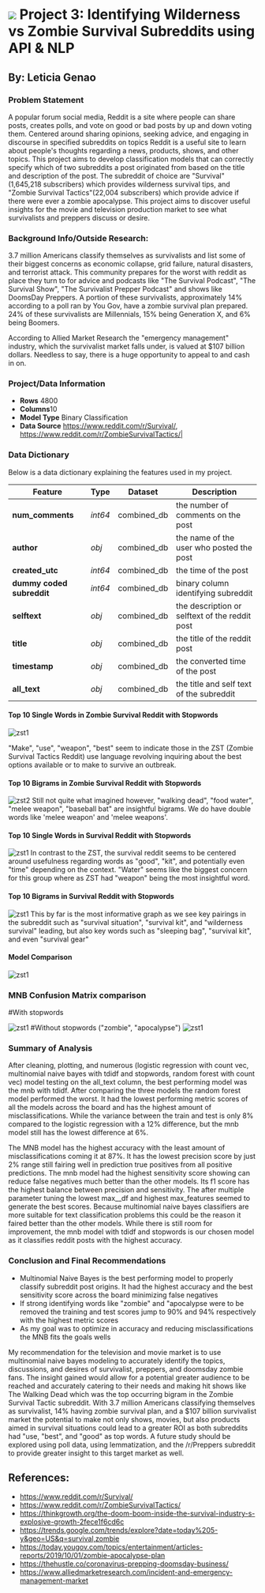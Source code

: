 # ![](https://ga-dash.s3.amazonaws.com/production/assets/logo-9f88ae6c9c3871690e33280fcf557f33.png) Project 3: Identifying Wilderness vs Zombie Survival Subreddits using API & NLP

## By: Leticia Genao

### Problem Statement
A popular forum social media, Reddit is a site where people can share posts, creates polls, and vote on good or bad posts by up and down voting them. Centered around sharing opinions, seeking advice, and engaging in discourse in specified subreddits on topics Reddit is a useful site to learn about people's thoughts regarding a news, products, shows, and other topics. This project aims to develop classification models that can correctly specify which of two subreddits a post originated from based on the title and description of the post. The subreddit of choice are "Survival"(1,645,218 subscribers) which provides wilderness survival tips, and "Zombie Survival Tactics"(22,004 subscribers) which provide advice if there were ever a zombie apocalypse. This project aims to discover useful insights for the movie and television production market to see what survivalists and preppers discuss or desire.


### Background Info/Outside Research:
3.7 million Americans classify themselves as survivalists and list some of their biggest concerns as economic collapse, grid failure, natural disasters, and terrorist attack. This community prepares for the worst with reddit as place they turn to for advice and podcasts like "The Survival Podcast", "The Survival Show", "The Survivalist Prepper Podcast" and shows like DoomsDay Preppers. A portion of these survivalists, approximately 14% according to a poll ran by You Gov, have a zombie survival plan prepared. 24% of these survivalists are Millennials, 15% being Generation X, and 6% being Boomers.

According to Allied Market Research the "emergency management" industry, which the survivalist market falls under, is valued at $107 billion dollars. Needless to say, there is a huge opportunity to appeal to and cash in on.


### Project/Data Information

- **Rows** 4800
- **Columns**10
- **Model Type** Binary Classification
- **Data Source** https://www.reddit.com/r/Survival/, https://www.reddit.com/r/ZombieSurvivalTactics/|


### Data Dictionary
Below is a data dictionary explaining the features used in my project.

|Feature|Type|Dataset|Description|
|---|---|---|---|
|**num_comments**|*int64*|combined_db| the number of comments on the post|
|**author**|*obj*|combined_db| the name of the user who posted the post|
|**created_utc**|*int64*|combined_db| the time of the post|
|**dummy coded subreddit**|*int64*|combined_db| binary column identifying subreddit|
|**selftext**|*obj*|combined_db|the description or selftext of the reddit post|
|**title**|*obj*|combined_db|the title of the reddit post|
|**timestamp**|*obj*|combined_db| the converted time of the post|
|**all_text**|*obj*|combined_db| the title and self text of the subreddit|



#### Top 10 Single Words in Zombie Survival Reddit with Stopwords

![zst1](./images/z_10_single_stopwords.png)

 "Make", "use", "weapon", "best" seem to indicate those in the ZST (Zombie Survival Tactics Reddit) use language revolving inquiring about the best options available or to make to survive an outbreak.

#### Top 10 Bigrams in Zombie Survival Reddit with Stopwords
 ![zst2](./images/z_10_bigrams_stopwords.png)
Still not quite what imagined however, "walking dead", "food water", "melee weapon", "baseball bat" are insightful bigrams. We do have double words like 'melee weapon' and 'melee weapons'.

#### Top 10 Single Words in Survival Reddit with Stopwords
![zst1](./images/s_10_single_stopwords.png)
In contrast to the ZST, the survival reddit seems to be centered around usefulness regarding words as "good", "kit", and potentially even "time" depending on the context. "Water" seems like the biggest concern for this group where as ZST had "weapon" being the most insightful word.

#### Top 10 Bigrams in Survival Reddit with Stopwords
![zst1](./images/s_10_bigrams_stopwords.png)
This by far is the most informative graph as we see key pairings in the subreddit such as "survival situation", "survival kit", and "wilderness survival" leading, but also key words such as "sleeping bag", "survival kit", and even "survival gear"

#### Model Comparison
![zst1](./images/model_comparison.PNG)

### MNB Confusion Matrix comparison
#With stopwords

![zst1](./images/mnb_cm.png)
#Without stopwords ("zombie", "apocalypse")
![zst1](./images/mnb_no_stop_words_cm.png)


### Summary of Analysis
After cleaning, plotting, and numerous (logistic regression with count vec, multinomial naive bayes with tdidf and stopwords, random forest with count vec) model testing on the all_text column, the best performing model was the mnb with tdidf. After comparing the three models the random forest model performed the worst. It had the lowest performing metric scores of all the models across the board and has the highest amount of misclassifications. While the variance between the train and test is only 8% compared to the logistic regression with a 12% difference, but the mnb model still has the lowest difference at 6%.

The MNB model has the highest accuracy with the least amount of misclassifications coming it at 87%. It has the lowest precision score by just 2% range still fairing well in prediction true positives from all positive predictions. The mnb model had the highest sensitivity score showing can reduce false negatives much better than the other models. Its f1 score has the highest balance between precision and sensitivity. The after multiple parameter tuning the lowest max__df and highest max_features seemed to generate the best scores. Because multinomial naive bayes classifiers are more suitable for text classification problems this could be the reason it faired better than the other models.  While there is still room for improvement, the mnb model with tdidf and stopwords is our chosen model as it classifies reddit posts with the highest accuracy.

### Conclusion and Final Recommendations
- Multinomial Naive Bayes is the best performing model to properly classify subreddit post origins. It had the highest accuracy and the best sensitivity score across the board minimizing false negatives
- If strong identifying words like "zombie" and "apocalypse were to be removed the training and test scores jump to 90% and 94% respectively with the highest metric scores
-  As my goal was to optimize in accuracy and reducing misclassifications the MNB fits the goals wells

My recommendation for the television and movie market is to use multinomial naive bayes modeling to accurately identify the topics, discussions, and desires of survivalist, preppers, and doomsday zombie fans. The insight gained would allow for a potential greater audience to be reached and accurately catering to their needs and making hit shows like The Walking Dead which was the top occurring bigram in the Zombie Survival Tactic subreddit. With 3.7 million Americans classifying themselves as survivalist, 14% having zombie survival plan, and a $107 billion survivalist market the potential to make not only shows, movies, but also products aimed in survival situations could lead to a greater ROI as both subreddits had "use, "best", and "good" as top words. A future study should be explored using poll data, using lemmatization, and the /r/Preppers subreddit to provide greater insight to this target market as well.

## References:
- https://www.reddit.com/r/Survival/
- https://www.reddit.com/r/ZombieSurvivalTactics/
- https://thinkgrowth.org/the-doom-boom-inside-the-survival-industry-s-explosive-growth-2fece1f6cd6c
- https://trends.google.com/trends/explore?date=today%205-y&geo=US&q=survival,zombie
- https://today.yougov.com/topics/entertainment/articles-reports/2019/10/01/zombie-apocalypse-plan
- https://thehustle.co/coronavirus-prepping-doomsday-business/
- https://www.alliedmarketresearch.com/incident-and-emergency-management-market
